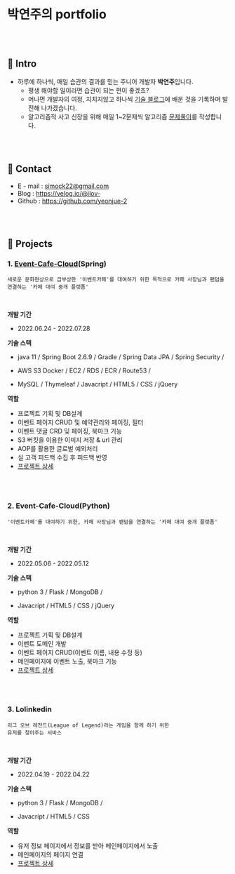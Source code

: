 # 박연주의 portfolio
</br>
</br>

## 📍 Intro
- 하루에 하나씩, 매일 습관의 결과를 믿는 주니어 개발자 **박연주**입니다.
    - 평생 해야할 일이라면 습관이 되는 편이 좋겠죠?
    - 머나먼 개발자의 여정,  지치지않고 하나씩 [기술 블로그](https://velog.io/@ilov-)에 배운 것을 기록하며 발전해 나가겠습니다.
    - 알고리즘적 사고 신장을 위해 매일 1~2문제씩 알고리즘 [문제풀이](https://github.com/yeonjue-2/BOJ_Python)를 작성합니다.
</br>
</br>

## 📍 Contact
- E - mail : simock22@gmail.com
- Blog : https://velog.io/@ilov-
- Github : https://github.com/yeonjue-2
</br>
</br>

## 📍 Projects

### 1. [Event-Cafe-Cloud](https://www.eventcafecloud.com)(Spring)
```
새로운 문화현상으로 급부상한 '이벤트카페'를 대여하기 위한 목적으로 카페 사장님과 팬덤을 연결하는 '카페 대여 중개 플랫폼'
```
</br>

**개발 기간** 
- 2022.06.24 - 2022.07.28 
<p> 


**기술 스택**
- java 11 / Spring Boot 2.6.9 / Gradle / Spring Data JPA / Spring Security / <p>
- AWS S3 Docker / EC2 / RDS / ECR / Route53 / <p>
- MySQL / Thymeleaf / Javacript / HTML5 / CSS / jQuery<p>



**역할**
- 프로젝트 기획 및 DB설계
- 이벤트 페이지 CRUD 및 예약관리와 페이징, 필터
- 이벤트 댓글 CRD 및 페이징, 북마크 기능
- S3 버킷을 이용한 이미지 저장 & url 관리
- AOP를 활용한 글로벌 예외처리
- 실 고객 피드백 수집 후 피드백 반영
- [프로젝트 상세](https://github.com/yeonjue-2/eventcafecloud.git)

</br>
</br>

### 2. Event-Cafe-Cloud(Python)
```
'이벤트카페'를 대여하기 위한, 카페 사장님과 팬덤을 연결하는 '카페 대여 중개 플랫폼'
```
</br>

**개발 기간** 
- 2022.05.06 - 2022.05.12 
<p> 


**기술 스택**
- python 3 / Flask / MongoDB /  <p>
- Javacript / HTML5 / CSS / jQuery<p>



**역할**
- 프로젝트 기획 및 DB설계
- 이벤트 도메인 개발
- 이벤트 페이지 CRUD(이벤트 이름, 내용 수정 등) 
- 메인페이지에 이벤트 노출, 북마크 기능
- [프로젝트 상세](https://github.com/yeonjue-2/Event-Cafe-Cloud.git)

</br>
</br>

### 3. Lolinkedin
```
리그 오브 레전드(League of Legend)라는 게임을 함께 하기 위한
유저를 찾아주는 서비스
```
</br>

**개발 기간** 
- 2022.04.19 - 2022.04.22 
<p> 


**기술 스택**
- python 3 / Flask / MongoDB /  <p>
- Javacript / HTML5 / CSS <p>



**역할**
- 유저 정보 페이지에서 정보를 받아 메인페이지에서 노출
- 메인페이지의 페이지 연결
- [프로젝트 상세](https://github.com/yeonjue-2/lolinkedin.git)



